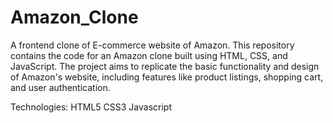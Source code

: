 # Amazon_Clone
A frontend clone of E-commerce website of Amazon. This repository contains the code for an Amazon clone built using HTML, CSS, and JavaScript. The project aims to replicate the basic functionality and design of Amazon's website, including features like product listings, shopping cart, and user authentication.

Technologies:
HTML5
CSS3
Javascript
